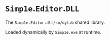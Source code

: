 # `Simp1e`.`Editor`.`DLL`

The `Simp1e.Editor.dll/so/dylib` shared library.

Loaded dynamically by `Simp1e.exe` at runtime.

